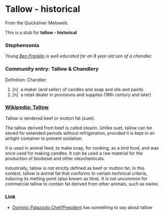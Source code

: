 
# Tallow - historical

From the Quicksilver Metaweb.

This is a stub for **tallow - historical**
### Stephensonia


*Young [Ben Franklin](/ben-franklin) is well educated for an 8 year old son of a chandler.*

### Community entry: Tallow & Chandlery


Definition: Chandler:
1. [n]  a maker (and seller) of candles and soap and oils and paints
2. [n]  a retail dealer in provisions and supplies (18th century and later)


### [Wikipedia: Tallow](/)


Tallow is rendered beef or mutton fat (suet).

The tallow derived from beef is called stearin. Unlike suet, tallow can be stored for extended periods without refrigeration, provided it is kept in an airtight container to prevent oxidation.

It is used in animal feed, to make soap, for cooking, as a bird food, and was once used for making candles. It can be used a raw material for the production of biodiesel and other oleochemicals.

Industrially, tallow is not strictly defined as beef or mutton fat. In this context, tallow is animal fat that conforms to certain technical criteria, inducing its melting point (also known as titre). It is not uncommon for commercial tallow to contain fat derived from other animals, such as swine.

### Link


* [Dominic Palazzolo Chef/President](/http-www-culinart-net) has something to say about tallow
